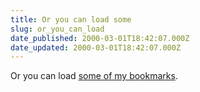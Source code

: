 ```yaml
---
title: Or you can load some
slug: or_you_can_load
date_published: 2000-03-01T18:42:07.000Z
date_updated: 2000-03-01T18:42:07.000Z
---
```


Or you can load [some of my bookmarks](javascript:void(_search=open('[/faves/explorer.htm','_search](/faves/explorer.htm','_search)'))).
